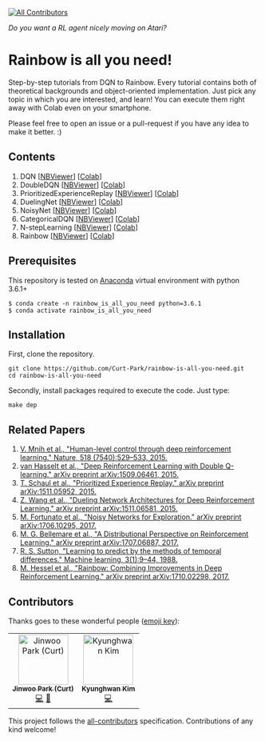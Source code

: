 [![All Contributors](https://img.shields.io/badge/all_contributors-2-orange.svg?style=flat-square)](#contributors)

*Do you want a RL agent nicely moving on Atari?*
# Rainbow is all you need!

Step-by-step tutorials from DQN to Rainbow.
Every tutorial contains both of theoretical backgrounds and object-oriented implementation. Just pick any topic in which you are interested, and learn! You can execute them right away with Colab even on your smartphone.

Please feel free to open an issue or a pull-request if you have any idea to make it better. :)


## Contents

01. DQN [[NBViewer](https://nbviewer.jupyter.org/github/Curt-Park/2nd_dlcat_rainbow/blob/master/01.dqn.ipynb)] [[Colab](https://colab.research.google.com/github/Curt-Park/rainbow-is-all-you-need/blob/master/01.dqn.ipynb)]
02. DoubleDQN [[NBViewer](https://nbviewer.jupyter.org/github/Curt-Park/2nd_dlcat_rainbow/blob/master/02.double_dqn.ipynb)] [[Colab](https://colab.research.google.com/github/Curt-Park/rainbow-is-all-you-need/blob/master/02.double_q.ipynb)]
03. PrioritizedExperienceReplay [[NBViewer](https://nbviewer.jupyter.org/github/Curt-Park/2nd_dlcat_rainbow/blob/master/03.per.ipynb)] [[Colab](https://colab.research.google.com/github/Curt-Park/rainbow-is-all-you-need/blob/master/03.per.ipynb)]
04. DuelingNet [[NBViewer](https://nbviewer.jupyter.org/github/Curt-Park/2nd_dlcat_rainbow/blob/master/04.dueling.ipynb)] [[Colab](https://colab.research.google.com/github/Curt-Park/rainbow-is-all-you-need/blob/master/04.dueling.ipynb)]
05. NoisyNet [[NBViewer](https://nbviewer.jupyter.org/github/Curt-Park/2nd_dlcat_rainbow/blob/master/05.noisy_net.ipynb)] [[Colab](https://colab.research.google.com/github/Curt-Park/rainbow-is-all-you-need/blob/master/05.noisy_net.ipynb)]
06. CategoricalDQN [[NBViewer](https://nbviewer.jupyter.org/github/Curt-Park/2nd_dlcat_rainbow/blob/master/06.categorical_dqn.ipynb)] [[Colab](https://colab.research.google.com/github/Curt-Park/rainbow-is-all-you-need/blob/master/06.categorical_dqn.ipynb)]
07. N-stepLearning [[NBViewer](https://nbviewer.jupyter.org/github/Curt-Park/2nd_dlcat_rainbow/blob/master/07.n_step_learning.ipynb)] [[Colab](https://colab.research.google.com/github/Curt-Park/rainbow-is-all-you-need/blob/master/07.n_step_learning.ipynb)]
08. Rainbow [[NBViewer](https://nbviewer.jupyter.org/github/Curt-Park/2nd_dlcat_rainbow/blob/master/08.rainbow.ipynb)] [[Colab](https://colab.research.google.com/github/Curt-Park/rainbow-is-all-you-need/blob/master/08.rainbow.ipynb)]

## Prerequisites
This repository is tested on [Anaconda](https://www.anaconda.com/distribution/) virtual environment with python 3.6.1+
```
$ conda create -n rainbow_is_all_you_need python=3.6.1
$ conda activate rainbow_is_all_you_need
```

## Installation
First, clone the repository.
```
git clone https://github.com/Curt-Park/rainbow-is-all-you-need.git
cd rainbow-is-all-you-need
```

Secondly, install packages required to execute the code. Just type:
```
make dep
```

## Related Papers

01. [V. Mnih et al., "Human-level control through deep reinforcement learning." Nature, 518
(7540):529–533, 2015.](https://storage.googleapis.com/deepmind-media/dqn/DQNNaturePaper.pdf)
02. [van Hasselt et al., "Deep Reinforcement Learning with Double Q-learning." arXiv preprint arXiv:1509.06461, 2015.](https://arxiv.org/pdf/1509.06461.pdf)
03. [T. Schaul et al., "Prioritized Experience Replay." arXiv preprint arXiv:1511.05952, 2015.](https://arxiv.org/pdf/1511.05952.pdf)
04. [Z. Wang et al., "Dueling Network Architectures for Deep Reinforcement Learning." arXiv preprint arXiv:1511.06581, 2015.](https://arxiv.org/pdf/1511.06581.pdf)
05. [M. Fortunato et al., "Noisy Networks for Exploration." arXiv preprint arXiv:1706.10295, 2017.](https://arxiv.org/pdf/1706.10295.pdf)
06. [M. G. Bellemare et al., "A Distributional Perspective on Reinforcement Learning." arXiv preprint arXiv:1707.06887, 2017.](https://arxiv.org/pdf/1707.06887.pdf)
07. [R. S. Sutton, "Learning to predict by the methods of temporal differences." Machine learning, 3(1):9–44, 1988.](http://incompleteideas.net/papers/sutton-88-with-erratum.pdf)
08. [M. Hessel et al., "Rainbow: Combining Improvements in Deep Reinforcement Learning." arXiv preprint arXiv:1710.02298, 2017.](https://arxiv.org/pdf/1710.02298.pdf)

## Contributors

Thanks goes to these wonderful people ([emoji key](https://allcontributors.org/docs/en/emoji-key)):

<!-- ALL-CONTRIBUTORS-LIST:START - Do not remove or modify this section -->
<!-- prettier-ignore -->
<table><tr><td align="center"><a href="https://www.linkedin.com/in/curt-park/"><img src="https://avatars3.githubusercontent.com/u/14961526?v=4" width="100px;" alt="Jinwoo Park (Curt)"/><br /><sub><b>Jinwoo Park (Curt)</b></sub></a><br /><a href="https://github.com/Curt-Park/rainbow-is-all-you-need/commits?author=Curt-Park" title="Code">💻</a> <a href="https://github.com/Curt-Park/rainbow-is-all-you-need/commits?author=Curt-Park" title="Documentation">📖</a></td><td align="center"><a href="https://www.linkedin.com/in/kyunghwan-kim-0739a314a/"><img src="https://avatars3.githubusercontent.com/u/17582508?v=4" width="100px;" alt="Kyunghwan Kim"/><br /><sub><b>Kyunghwan Kim</b></sub></a><br /><a href="https://github.com/Curt-Park/rainbow-is-all-you-need/commits?author=MrSyee" title="Code">💻</a></td></tr></table>

<!-- ALL-CONTRIBUTORS-LIST:END -->

This project follows the [all-contributors](https://github.com/all-contributors/all-contributors) specification. Contributions of any kind welcome!
